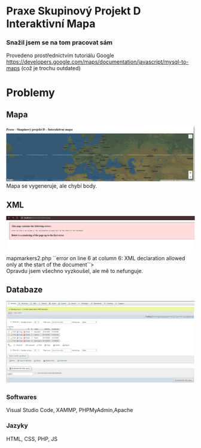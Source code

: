 
# Praxe Skupinový Projekt D Interaktivní Mapa 
### Snažil jsem se na tom pracovat sám

Provedeno prostřednictvím tutoriálu Google https://developers.google.com/maps/documentation/javascript/mysql-to-maps (což je trochu outdated)

# Problemy

## Mapa

![](mapa.JPG)
Mapa se vygeneruje, ale chybí body.

## XML

![](error.jpg)
mapmarkers2.php ´´error on line 6 at column 6: XML declaration allowed only at the start of the document´´> <br>
Opravdu jsem všechno vyzkoušel, ale mě to nefunguje.

## Databaze

![](database.JPG)

### Softwares
Visual Studio Code, XAMMP, PHPMyAdmin,Apache
### Jazyky
HTML, CSS, PHP, JS

